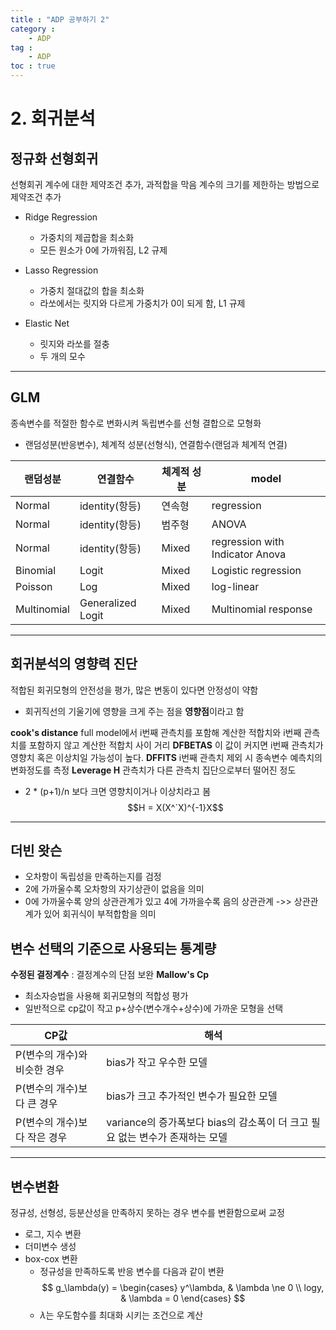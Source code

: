 ```yaml
---
title : "ADP 공부하기 2"
category :
    - ADP
tag :
    - ADP
toc : true
---
```


# 2. 회귀분석

## 정규화 선형회귀
선형회귀 계수에 대한 제약조건 추가, 과적합을 막음
계수의 크기를 제한하는 방법으로 제약조건 추가

- Ridge Regression
    - 가중치의 제곱합을 최소화
    - 모든 원소가 0에 가까워짐, L2 규제

-  Lasso Regression
    - 가중치 절대값의 합을 최소화
    - 라쏘에서는 릿지와 다르게 가중치가 0이 되게 함, L1 규제

-  Elastic Net
    - 릿지와 라쏘를 절충
    - 두 개의 모수

---
## GLM
종속변수를 적절한 함수로 변화시켜 독립변수를 선형 결합으로 모형화
- 랜덤성분(반응변수), 체계적 성분(선형식), 연결함수(랜덤과 체계적 연결)

|랜덤성분|연결함수|체계적 성분|model|
|-|-|-|-|
|Normal|identity(항등)|연속형|regression|
|Normal|identity(항등)|범주형|ANOVA|
|Normal|identity(항등)|Mixed|regression with Indicator Anova|
|Binomial|Logit|Mixed|Logistic regression|
|Poisson|Log|Mixed|log-linear|
|Multinomial|Generalized Logit|Mixed|Multinomial response|

---
## 회귀분석의 영향력 진단
적합된 회귀모형의 안전성을 평가, 많은 변동이 있다면 안정성이 약함
- 회귀직선의 기울기에 영향을 크게 주는 점을 **영향점**이라고 함

**cook's distance**
full model에서 i번째 관측치를 포함해 계산한 적합치와 i번째 관측치를 포함하지 않고 계산한 적합치 사이 거리
**DFBETAS**
이 값이 커지면 i번째 관측치가 영향치 혹은 이상치일 가능성이 높다.
**DFFITS**
i번째 관측치 제외 시 종속변수 예측치의 변화정도를 측정
**Leverage H**
관측치가 다른 관측치 집단으로부터 떨어진 정도
- 2 * (p+1)/n 보다 크면 영향치이거나 이상치라고 봄
$$H = X(X^`X)^{-1}X$$

---

## 더빈 왓슨
 - 오차항이 독립성을 만족하는지를 검정
 - 2에 가까울수록 오차항의 자기상관이 없음을 의미
 - 0에 가까울수록 양의 상관관계가 있고 4에 가까을수록 음의 상관관계
 ->> 상관관계가 있어 회귀식이 부적합함을 의미

## 변수 선택의 기준으로 사용되는 통계량
**수정된 결정계수** : 결정계수의 단점 보완
**Mallow's Cp** 
- 최소자승법을 사용해 회귀모형의 적합성 평가
- 일반적으로 cp값이 작고 p+상수(변수개수+상수)에 가까운 모형을 선택

|CP값|해석|
|-|-|
|P(변수의 개수)와 비슷한 경우| bias가 작고 우수한 모델|
|P(변수의 개수)보다 큰 경우| bias가 크고 추가적인 변수가 필요한 모델|
|P(변수의 개수)보다 작은 경우| variance의 증가폭보다 bias의 감소폭이 더 크고 필요 없는 변수가 존재하는 모델|
---

## 변수변환
정규성, 선형성, 등분산성을 만족하지 못하는 경우 변수를 변환함으로써 교정
- 로그, 지수 변환
- 더미변수 생성
- box-cox 변환
    - 정규성을 만족하도록 반응 변수를 다음과 같이 변환
    $$
    g_\lambda(y) =
\begin{cases}
y^\lambda, & \lambda \ne 0 \\
logy, & \lambda = 0
\end{cases}
    $$
    - $\lambda$는 우도함수를 최대화 시키는 조건으로 계산